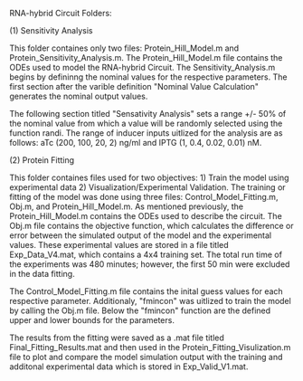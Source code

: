 RNA-hybrid Circuit Folders:

(1) Sensitivity Analysis

This folder containes only two files: Protein_Hill_Model.m and Protein_Sensitivity_Analysis.m. The Protein_Hill_Model.m file contains the ODEs used to model the RNA-hybrid Circuit. The Sensitivity_Analysis.m begins by defininng the nominal values for the respective parameters. The first section after the varible definition "Nominal Value Calculation" generates the nominal output values. 

The following section titled "Sensativity Analysis" sets a range +/- 50% of the nominal value from which a value will be randomly selected using the function randi. The range of inducer inputs uitlized for the analysis are as follows: aTc  (200, 100, 20, 2) ng/ml and IPTG (1, 0.4, 0.02, 0.01) nM. 
		
(2) Protein Fitting		

This folder containes files used for two objectives: 1) Train the model using experimental data 2) Visualization/Experimental Validation. The training or fitting of the model was done using three files: Control_Model_Fitting.m, Obj.m, and Protein_Hill_Model.m. As mentioned previously, the Protein_Hill_Model.m contains the ODEs used to describe the circuit. The Obj.m file contains the objective function, which calculates the difference or error between the simulated output of the model and the experimental values. These experimental values are stored in a file titled Exp_Data_V4.mat,  which contains a 4x4 training set. The total run time of the experiments was 480 minutes; however, the first 50 min were excluded in the data fitting. 
		
The Control_Model_Fitting.m file contains the inital guess values for each respective parameter. Additionaly, "fmincon" was uitlized to train the model by calling the Obj.m file. Below the "fmincon" function are the defined upper and lower bounds for the parameters. 

The results from the fitting were saved as a .mat file titled Final_Fitting_Results.mat and then used in the Protein_Fitting_Visulization.m file to plot and compare the model simulation output with the training and additonal experimental data which is stored in Exp_Valid_V1.mat.  
		
		
		
		
		
